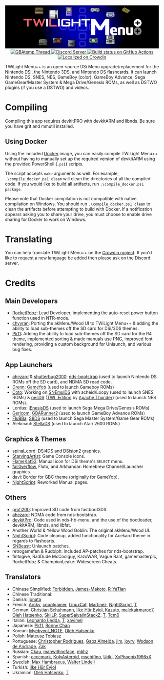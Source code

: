 <p align="center">
 <img src="https://github.com/DS-Homebrew/TWiLightMenu/blob/master/logo.png"><br>
  <a href="https://gbatemp.net/threads/ds-i-3ds-twilight-menu-gui-for-ds-i-games-and-ds-i-menu-replacement.472200/">
   <img src="https://img.shields.io/badge/GBAtemp-Thread-blue.svg" alt="GBAtemp Thread">
  </a>
  <a href="https://discord.gg/yD3spjv">
   <img src="https://img.shields.io/badge/Discord%20Server-%23twilightmenu-green.svg" alt="Discord Server">
  </a>
  <a href="https://github.com/DS-Homebrew/TWiLightMenu/actions?query=workflow%3A%22Build+TWiLight+Menu%2B%2B%22">
   <img src="https://github.com/DS-Homebrew/TWiLightMenu/workflows/Build%20TWiLight%20Menu++/badge.svg" height="20" alt="Build status on GitHub Actions">
  </a>
  <a href="https://crowdin.com/project/TwilightMenu">
    <img src="https://badges.crowdin.net/TwilightMenu/localized.svg" alt="Localized on Crowdin">
  </a>
</p>

TWiLight Menu++ is an open-source DSi Menu upgrade/replacement for the Nintendo DSi, the Nintendo 3DS, and Nintendo DS flashcards.
It can launch Nintendo DS, SNES, NES, GameBoy (color), GameBoy Advance, Sega GameGear/Master System & Mega Drive/Genesis ROMs, as well as DSTWO plugins (if you use a DSTWO) and videos.

# Compiling

Compiling this app requires devkitPRO with devkitARM and libnds. Be sure you have grit and mmutil installed.

## Using Docker

Using the included [Docker](https://docker.com) image, you can easily compile TWiLight Menu++ without having to manually set up the required version of devkitARM using the provided PowerShell (`.ps1`) scripts.

The script accepts `make` arguments as well. For example, `.\compile_docker.ps1 clean` will clean the directories of all the compiled code. If you would like to build all artifacts, run `.\compile_docker.ps1 package`.

Please note that Docker compilation is not compatible with native compilation on Windows. You should run `.\compile_docker.ps1 clean` to clean the artifacts before attempting to build with Docker. If a notification appears asking you to share your drive, you must choose to enable drive sharing for Docker to work on Windows.

# Translating

You can help translate TWiLight Menu++ on the [Crowdin project](https://crowdin.com/project/TwilightMenu). If you'd like to request a new language be added then please ask on the Discord server.

# Credits
## Main Developers
- [RocketRobz](https://github.com/RocketRobz): Lead Developer, implementing the auto-reset power button function used in NTR-mode.
- [chyyran](https://github.com/chyyran): Porting the akMenu/Wood UI to TWiLight Menu++ & adding the ability to load sub-themes off the SD card for DSi/3DS themes.
- [Pk11](https://github.com/Epicpkmn11): Adding the ability to load sub-themes off the SD card for the R4 theme, implemented sorting & made manuals use PNG, improved font rendering, providing a custom background for Unlaunch, and various bug fixes.
## App Launchers
- [ahezard](https://github.com/ahezard) & [shutterbug2000](https://github.com/shutterbug2000): [nds-bootstrap](https://github.com/ahezard/nds-bootstrap) (used to launch Nintendo DS ROMs off the SD card), and NDMA SD read code.
- [Drenn](https://github.com/Drenn1): [GameYob](https://github.com/Drenn1/GameYob) (used to launch Gameboy ROMs)
- [Coto](https://coto88.bitbucket.io/): Working on [SNEmulDS](https://www.gamebrew.org/wiki/SNEmulDS) with acheid/Loopy (used to launch SNES ROMs) & [nesDS](https://github.com/RocketRobz/NesDS) ([TWL Edition](https://github.com/ApacheThunder/NesDS) by [Apache Thunder](https://github.com/ApacheThunder)) (used to launch NES ROMs).
- Lordus: [jEnesisDS](https://gamebrew.org/wiki/JEnesisDS) (used to launch Sega Mega Drive/Genesis ROMs)
- [Gericom](https://github.com/Gericom): [GBARunner2](https://github.com/Gericom/GBARunner2) (used to launch GameBoy Advance ROMs)
- [FluBBa](https://gbatemp.net/members/flubba.19963/): [S8DS](https://gbatemp.net/threads/s8ds.392855/) (used to launch Sega Master System/Game Gear ROMs)
- Alekmaul: [StellaDS](https://github.com/DS-Homebrew/StellaDS) (used to launch Atari 2600 ROMs)
## Graphics & Themes
- [spinal_cord](https://gbatemp.net/members/spinal_cord.90607/): [DSi4DS](https://gbatemp.net/threads/dsi4ds.173617/) and [DSision2](https://gbatemp.net/threads/dsision2.92740/) graphics.
- [StarvingArtist](https://www.deviantart.com/starvingartist/): Game Console icons.
- [FlameKat53](https://github.com/FlameKat53): Manual icon for DSi theme's `SELECT` menu.
- [fail0verflow](https://github.com/fail0verflow/), Fluto, and Arkhandar: Homebrew Channel/Launcher graphics.
- davi: Border for GBC theme (originally for GameYob).
- [NightScript](https://github.com/NightYoshi370/): Reworked Manual pages.
## Others
- [profi200](https://github.com/profi200): Improved SD code from fastboot3DS.
- [ahezard](https://github.com/ahezard): NDMA code from nds-bootstrap.
- [devkitPro](https://github.com/devkitPro): Code used in nds-hb-menu, and the use of the bootloader, devkitARM, libnds, and libfat.
- Another World & Yellow Wood Goblin: The original akMenu/Wood UI.
- [NightScript](https://github.com/NightYoshi370): Code cleanup, added functionality for Acekard theme in regards to flashcarts.
- [SNBeast](https://github.com/SNBeast): Unlaunch patches.
- retrogamefan & Rudolph: Included AP-patches for nds-bootstrap.
- fintogive, RadDude McCoolguy, KazoWAR, Vague Rant, gamemasterplc, RocketRobz & ChampionLeake: Widescreen Cheats.
## Translators
- Chinese Simplified: [Forbidden](https://crowdin.com/profile/Origami), [James-Makoto](https://crowdin.com/profile/VCMOD55), [R-YaTian](https://github.com/R-YaTian)
- Chinese Traditional:
- Danish: [jonata](https://crowdin.com/profile/jonata)
- French: [Arcky](https://github.com/ArckyTV), [cooolgamer](https://crowdin.com/profile/cooolgamer), [LinuxCat](https://github.com/L-i-n-u-x-C-a-t), [Martinez](https://github.com/flutterbrony), [NightScript](https://github.com/NightYoshi370), [T](https://crowdin.com/profile/--Tip--)
- German: [Christian Schuhmann](https://github.com/c-schuhmann), [İlke Hür Eyiol](https://crowdin.com/profile/ilkecan51), [Kazuto](https://crowdin.com/profile/Marcmario), [malekairmaroc7](https://github.com/malekairmaroc7), [Oleh Hatsenko](https://github.com/IRONKAGE), [SkilLP](https://github.com/SkilLP), [SuperSaiyajinStackZ](https://github.com/SuperSaiyajinStackZ), [T](https://crowdin.com/profile/--Tip--), [Tcm0](https://github.com/Tcm0)
- Italian: [Leonardo Ledda](https://github.com/LeddaZ), [T](https://crowdin.com/profile/--Tip--), [xavimel](https://github.com/xavimel)
- Japanese: [Pk11](https://github.com/Epicpkmn11), [Ronny Chan](https://github.com/chyyran)
- Korean: [Myebyeol_NOTE](https://crowdin.com/profile/groovy-mint), [Oleh Hatsenko](https://github.com/IRONKAGE)
- Polish: [Mateusz Tobiasz](https://crowdin.com/profile/tobiaszmateusz)
- Portuguese: [Christopher Rodrigues](https://crowdin.com/profile/chrismr197), [Gabz Almeida](https://crowdin.com/profile/connwcted), [jim](https://crowdin.com/profile/hnrwx), [joyrv](https://crowdin.com/profile/joyrv), [Wodson de Andrade](https://crowdin.com/profile/CaptainCheep), [Zak](https://github.com/zekroman)
- Russian: [Ckau](https://crowdin.com/profile/Ckau), [manwithnoface](https://github.com/1upus), [mbhz](https://github.com/mbhz)
- Spanish: [ccccmark](https://github.com/ccccmark), [KplyAsteroid](https://crowdin.com/profile/Kplyasteroid), [mschifino](https://crowdin.com/profile/mschifino), [Uriki](https://github.com/Uriki), [XxPhoenix1996xX](https://github.com/XxPhoenix1996xX)
- Swedish: [Max Hambraeus](https://github.com/maxhambraeus), [Walter Lindell](https://crowdin.com/profile/walter.lindell)
- Turkish: [İlke Hür Eyiol](https://crowdin.com/profile/ilkecan51)
- Ukrainian: [Oleh Hatsenko](https://github.com/IRONKAGE), [T](https://crowdin.com/profile/--Tip--)
